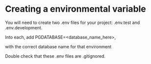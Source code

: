 # Creating a environmental variable

You will need to create two .env files for your project: .env.test and .env.development. 

Into each, add PGDATABASE=<database_name_here>, 


with the correct database name for that environment 


 Double check that these .env files are .gitignored.

